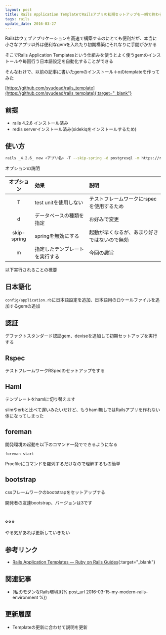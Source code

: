 ```yaml
---
layout: post
title: Rails Application TemplateでRailsアプリの初期セットアップを一瞬で終わらせる
tags: rails
update_date: 2016-03-27
---
```


Railsはウェブアプリケーションを高速で構築するのにとても便利だが、本当に小さなアプリ以外は便利なgemを入れたり初期構築にそれなりに手間がかかる

そこでRails Application Templatesという仕組みを使うとよく使うgemのインストールや毎回行う日本語設定を自動化することができる

そんなわけで、以前の記事に書いたgemのインストール＋αのtemplateを作ってみた

[https://github.com/syudead/rails_template](https://github.com/syudead/rails_template){:target="_blank"}

## 前提

* rails 4.2.6 インストール済み
* redis serverインストール済み(sidekiqをインストールするため)

## 使い方

```sh
rails _4.2.6_ new <アプリ名> -T --skip-spring -d postgresql -m https://raw.githubusercontent.com/syudead/rails_template/master/app.rb
```

オプションの説明

| オプション | 効果 | 説明 |
|:-----------:|:-----|:-----|
| T | test unitを使用しない | テストフレームワークにrspecを使用するため |
| d | データベースの種類を指定 | お好みで変更 |
| skip-spring | springを無効にする | 起動が早くなるが、あまり好きではないので無効 |
| m | 指定したテンプレートを実行する | 今回の趣旨 |

以下実行されることの概要

## 日本語化

`config/application.rb`に日本語設定を追加、日本語用のロケールファイルを追加するgemの追加

## 認証

デファクトスタンダード認証gem、deviseを追加して初期セットアップを実行する

## Rspec

テストフレームワークRSpecのセットアップをする

## Haml

テンプレートをhamlに切り替えます

slimやerbと比べて遅いみたいだけど、もうhaml無しではRailsアプリを作れない体になってしまった

## foreman

開発環境の起動を以下のコマンド一発でできるようになる

`foreman start`

Procfileにコマンドを羅列するだけなので理解するもの簡単

## bootstrap

cssフレームワークのbootstrapをセットアップする

開発者の友達bootstrap、バージョンは3です


## 。。。

やる気があれば更新していきたい

## 参考リンク

* [Rails Application Templates — Ruby on Rails Guides](http://guides.rubyonrails.org/rails_application_templates.html){:target="_blank"}

## 関連記事

* [私のモダンなRails環境]({% post_url 2016-03-15-my-modern-rails-environment %})

## 更新履歴

* Templateの更新に合わせて説明を更新
